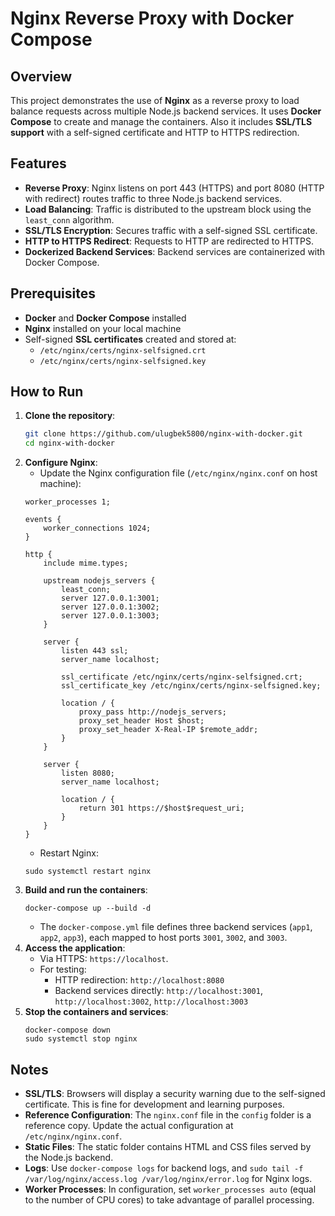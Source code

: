 # Nginx Reverse Proxy with Docker Compose

## Overview
This project demonstrates the use of **Nginx** as a reverse proxy to load balance requests across multiple Node.js backend services. It uses **Docker Compose** to create and manage the containers. Also it includes **SSL/TLS support** with a self-signed certificate and HTTP to HTTPS redirection.

## Features
- **Reverse Proxy**: Nginx listens on port 443 (HTTPS) and port 8080 (HTTP with redirect) routes traffic to three Node.js backend services.
- **Load Balancing**: Traffic is distributed to the upstream block using the `least_conn` algorithm.
- **SSL/TLS Encryption**: Secures traffic with a self-signed SSL certificate.
- **HTTP to HTTPS Redirect**: Requests to HTTP are redirected to HTTPS.
- **Dockerized Backend Services**: Backend services are containerized with Docker Compose.

## Prerequisites
- **Docker** and **Docker Compose** installed
- **Nginx** installed on your local machine
- Self-signed **SSL certificates** created and stored at:
    - `/etc/nginx/certs/nginx-selfsigned.crt`
    - `/etc/nginx/certs/nginx-selfsigned.key`

## How to Run
1. **Clone the repository**:
    ```bash
    git clone https://github.com/ulugbek5800/nginx-with-docker.git
    cd nginx-with-docker
    ```
2. **Configure Nginx**:
    - Update the Nginx configuration file (`/etc/nginx/nginx.conf` on host machine):
    ```nginx
    worker_processes 1;

    events {
        worker_connections 1024;
    }

    http {
        include mime.types;

        upstream nodejs_servers {
            least_conn;
            server 127.0.0.1:3001;
            server 127.0.0.1:3002;
            server 127.0.0.1:3003;
        }

        server {
            listen 443 ssl;
            server_name localhost;

            ssl_certificate /etc/nginx/certs/nginx-selfsigned.crt;
            ssl_certificate_key /etc/nginx/certs/nginx-selfsigned.key;

            location / {
                proxy_pass http://nodejs_servers;
                proxy_set_header Host $host;
                proxy_set_header X-Real-IP $remote_addr;
            }
        }

        server {
            listen 8080;
            server_name localhost;

            location / {
                return 301 https://$host$request_uri;
            }
        }
    }
    ```
    - Restart Nginx:
    ```
    sudo systemctl restart nginx
    ```
3. **Build and run the containers**:
    ```
    docker-compose up --build -d
    ```
    - The `docker-compose.yml` file defines three backend services (`app1`, `app2`, `app3`), each mapped to host ports `3001`, `3002`, and `3003`.
4. **Access the application**:
    - Via HTTPS: `https://localhost`.
    - For testing:
        - HTTP redirection: `http://localhost:8080`
        - Backend services directly: `http://localhost:3001`, `http://localhost:3002`, `http://localhost:3003`
5. **Stop the containers and services**:
    ```
    docker-compose down
    sudo systemctl stop nginx
    ```

## Notes
- **SSL/TLS**: Browsers will display a security warning due to the self-signed certificate. This is fine for development and learning purposes.
- **Reference Configuration**: The `nginx.conf` file in the `config` folder is a reference copy. Update the actual configuration at `/etc/nginx/nginx.conf`.
- **Static Files**: The static folder contains HTML and CSS files served by the Node.js backend.
- **Logs**: Use `docker-compose logs` for backend logs, and `sudo tail -f /var/log/nginx/access.log /var/log/nginx/error.log` for Nginx logs.
- **Worker Processes**: In configuration, set `worker_processes auto` (equal to the number of CPU cores) to take advantage of parallel processing.
